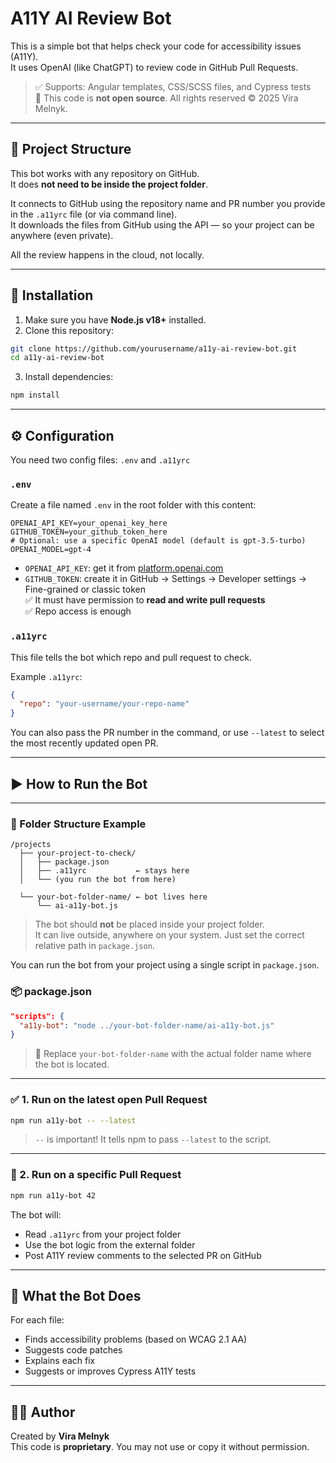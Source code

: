 # A11Y AI Review Bot

This is a simple bot that helps check your code for accessibility issues (A11Y).  
It uses OpenAI (like ChatGPT) to review code in GitHub Pull Requests.

> ✅ Supports: Angular templates, CSS/SCSS files, and Cypress tests  
> 🚫 This code is **not open source**. All rights reserved © 2025 Vira Melnyk.

---

## 📁 Project Structure

This bot works with any repository on GitHub.  
It does **not need to be inside the project folder**.

It connects to GitHub using the repository name and PR number you provide in the `.a11yrc` file (or via command line).  
It downloads the files from GitHub using the API — so your project can be anywhere (even private).

All the review happens in the cloud, not locally.

---

## 🔧 Installation

1. Make sure you have **Node.js v18+** installed.
2. Clone this repository:

```bash
git clone https://github.com/yourusername/a11y-ai-review-bot.git
cd a11y-ai-review-bot
```

3. Install dependencies:

```bash
npm install
```

---

## ⚙️ Configuration

You need two config files: `.env` and `.a11yrc`

### `.env`

Create a file named `.env` in the root folder with this content:

```
OPENAI_API_KEY=your_openai_key_here
GITHUB_TOKEN=your_github_token_here
# Optional: use a specific OpenAI model (default is gpt-3.5-turbo)
OPENAI_MODEL=gpt-4
```

- `OPENAI_API_KEY`: get it from [platform.openai.com](https://platform.openai.com/account/api-keys)
- `GITHUB_TOKEN`: create it in GitHub → Settings → Developer settings → Fine-grained or classic token  
  ✅ It must have permission to **read and write pull requests**  
  ✅ Repo access is enough

### `.a11yrc`

This file tells the bot which repo and pull request to check.

Example `.a11yrc`:

```json
{
  "repo": "your-username/your-repo-name"
}
```

You can also pass the PR number in the command, or use `--latest` to select the most recently updated open PR.

---

## ▶️ How to Run the Bot

---

### 📁 Folder Structure Example

```
/projects
  ├── your-project-to-check/
  │   ├── package.json
  │   ├── .a11yrc           ← stays here
  │   └── (you run the bot from here)

  └── your-bot-folder-name/ ← bot lives here
      └── ai-a11y-bot.js
```

> The bot should **not** be placed inside your project folder.  
> It can live outside, anywhere on your system. Just set the correct relative path in `package.json`.

You can run the bot from your project using a single script in `package.json`.

### 📦 package.json

```json
"scripts": {
  "a11y-bot": "node ../your-bot-folder-name/ai-a11y-bot.js"
}
```

> 🧠 Replace `your-bot-folder-name` with the actual folder name where the bot is located.

---

### ✅ 1. Run on the latest open Pull Request

```bash
npm run a11y-bot -- --latest
```

> `--` is important! It tells npm to pass `--latest` to the script.

---

### 🔢 2. Run on a specific Pull Request

```bash
npm run a11y-bot 42
```

The bot will:

- Read `.a11yrc` from your project folder
- Use the bot logic from the external folder
- Post A11Y review comments to the selected PR on GitHub

---

## 📁 What the Bot Does

For each file:

- Finds accessibility problems (based on WCAG 2.1 AA)
- Suggests code patches
- Explains each fix
- Suggests or improves Cypress A11Y tests

---

## 👩‍💻 Author

Created by **Vira Melnyk**  
This code is **proprietary**. You may not use or copy it without permission.
